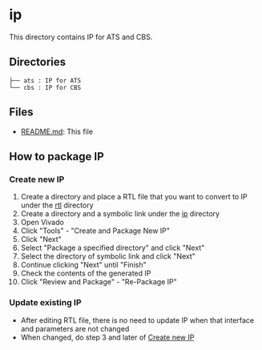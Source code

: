 # ip

This directory contains IP for ATS and CBS.

## Directories

```
├── ats : IP for ATS
└── cbs : IP for CBS
```

## Files

- [README.md](./README.md): This file

## How to package IP

### Create new IP

1. Create a directory and place a RTL file that you want to convert to IP under the [rtl](../rtl) directory
2. Create a directory and a symbolic link under the [ip](./) directory
3. Open Vivado
4. Click "Tools" - "Create and Package New IP"
5. Click "Next"
6. Select "Package a specified directory" and click "Next"
7. Select the directory of symbolic link and click "Next"
8. Continue clicking "Next" until "Finish"
9. Check the contents of the generated IP
10. Click "Review and Package" - "Re-Package IP"

### Update existing IP

- After editing RTL file, there is no need to update IP when that interface and parameters are not changed
- When changed, do step 3 and later of [Create new IP](#create-new-ip)
